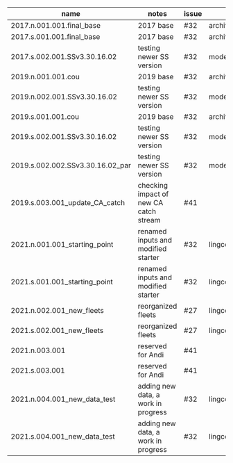 name | notes | issue | source
-- | -- | -- | --
2017.n.001.001.final_base | 2017 base | #32 | archive
2017.s.001.001.final_base | 2017 base | #32 | archive
2017.s.002.001.SSv3.30.16.02 | testing newer SS version | #32 | models/lingcod_model_bridging_new_exe.R
2019.n.001.001.cou | 2019 base | #32 | archive
2019.n.002.001.SSv3.30.16.02 | testing newer SS version | #32 | models/lingcod_model_bridging_new_exe.R
2019.s.001.001.cou | 2019 base | #32 | archive
2019.s.002.001.SSv3.30.16.02 | testing newer SS version | #32 | models/lingcod_model_bridging_new_exe.R
2019.s.002.002.SSv3.30.16.02_par | testing newer SS version | #32 | models/lingcod_model_bridging_new_exe.R
2019.s.003.001_update_CA_catch | checking impact of new CA catch stream | #41 |
2021.n.001.001_starting_point | renamed inputs and modified starter | #32 | lingcod_model_bridging_newfleets.R
2021.s.001.001_starting_point | renamed inputs and modified starter | #32 | lingcod_model_bridging_newfleets.R
2021.n.002.001_new_fleets | reorganized fleets | #27 | lingcod_model_bridging_newfleets.R
2021.s.002.001_new_fleets | reorganized fleets | #27 | lingcod_model_bridging_newfleets.R
2021.n.003.001 | reserved for Andi | #41 | 
2021.s.003.001 | reserved for Andi | #41 | 
2021.n.004.001_new_data_test | adding new data, a work in progress | #32 | lingcod_model_bridging_newdata.R
2021.s.004.001_new_data_test | adding new data, a work in progress | #32 | lingcod_model_bridging_newdata.R



